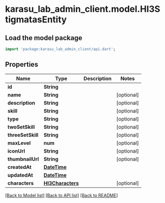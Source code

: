 # karasu_lab_admin_client.model.HI3StigmatasEntity

## Load the model package
```dart
import 'package:karasu_lab_admin_client/api.dart';
```

## Properties
Name | Type | Description | Notes
------------ | ------------- | ------------- | -------------
**id** | **String** |  | 
**name** | **String** |  | [optional] 
**description** | **String** |  | [optional] 
**skill** | **String** |  | [optional] 
**type** | **String** |  | [optional] 
**twoSetSkill** | **String** |  | [optional] 
**threeSetSkill** | **String** |  | [optional] 
**maxLevel** | **num** |  | [optional] 
**iconUrl** | **String** |  | [optional] 
**thumbnailUrl** | **String** |  | [optional] 
**createdAt** | [**DateTime**](DateTime.md) |  | 
**updatedAt** | [**DateTime**](DateTime.md) |  | 
**characters** | [**HI3Characters**](HI3Characters.md) |  | [optional] 

[[Back to Model list]](../README.md#documentation-for-models) [[Back to API list]](../README.md#documentation-for-api-endpoints) [[Back to README]](../README.md)


